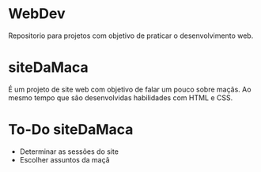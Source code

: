 # WebDev
Repositorio para projetos com objetivo de praticar o desenvolvimento web.

# siteDaMaca

É um projeto de site web com objetivo de falar um pouco sobre maçãs. Ao mesmo tempo que são desenvolvidas habilidades com HTML e CSS.

# To-Do siteDaMaca

- Determinar as sessões do site
- Escolher assuntos da maçã